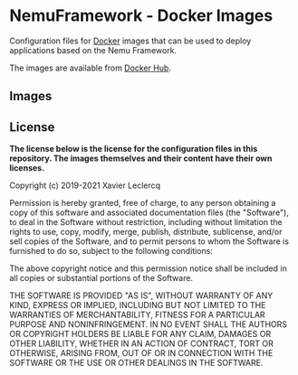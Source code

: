 # NemuFramework - Docker Images

Configuration files for [Docker](https://www.docker.com/) images that can be
used to deploy applications based on the Nemu Framework.

The images are available from [Docker Hub](https://hub.docker.com/u/nemu).

## Images

## License

**The license below is the license for the configuration files in this repository.
The images themselves and their content have their own licenses.**

Copyright (c) 2019-2021 Xavier Leclercq

Permission is hereby granted, free of charge, to any person obtaining a
copy of this software and associated documentation files (the "Software"),
to deal in the Software without restriction, including without limitation
the rights to use, copy, modify, merge, publish, distribute, sublicense,
and/or sell copies of the Software, and to permit persons to whom the
Software is furnished to do so, subject to the following conditions:

The above copyright notice and this permission notice shall be included in
all copies or substantial portions of the Software.

THE SOFTWARE IS PROVIDED "AS IS", WITHOUT WARRANTY OF ANY KIND, EXPRESS OR
IMPLIED, INCLUDING BUT NOT LIMITED TO THE WARRANTIES OF MERCHANTABILITY,
FITNESS FOR A PARTICULAR PURPOSE AND NONINFRINGEMENT. IN NO EVENT SHALL
THE AUTHORS OR COPYRIGHT HOLDERS BE LIABLE FOR ANY CLAIM, DAMAGES OR OTHER
LIABILITY, WHETHER IN AN ACTION OF CONTRACT, TORT OR OTHERWISE, ARISING
FROM, OUT OF OR IN CONNECTION WITH THE SOFTWARE OR THE USE OR OTHER DEALINGS
IN THE SOFTWARE.
